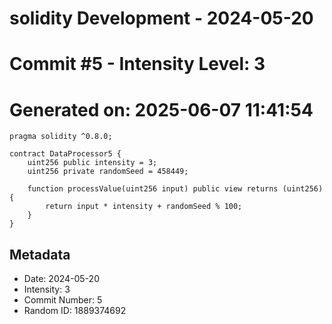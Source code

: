 ﻿# solidity Development - 2024-05-20
# Commit #5 - Intensity Level: 3
# Generated on: 2025-06-07 11:41:54
```solidity
pragma solidity ^0.8.0;

contract DataProcessor5 {
    uint256 public intensity = 3;
    uint256 private randomSeed = 458449;

    function processValue(uint256 input) public view returns (uint256) {
        return input * intensity + randomSeed % 100;
    }
}
```
## Metadata
- Date: 2024-05-20
- Intensity: 3
- Commit Number: 5
- Random ID: 1889374692
